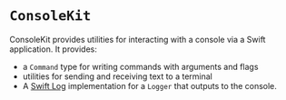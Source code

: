 # ``ConsoleKit``

ConsoleKit provides utilities for interacting with a console via a Swift application. It provides:

* a ``Command`` type for writing commands with arguments and flags
* utilities for sending and receiving text to a terminal
* A [Swift Log](https://github.com/apple/swift-log) implementation for a ``Logger`` that outputs to the console.